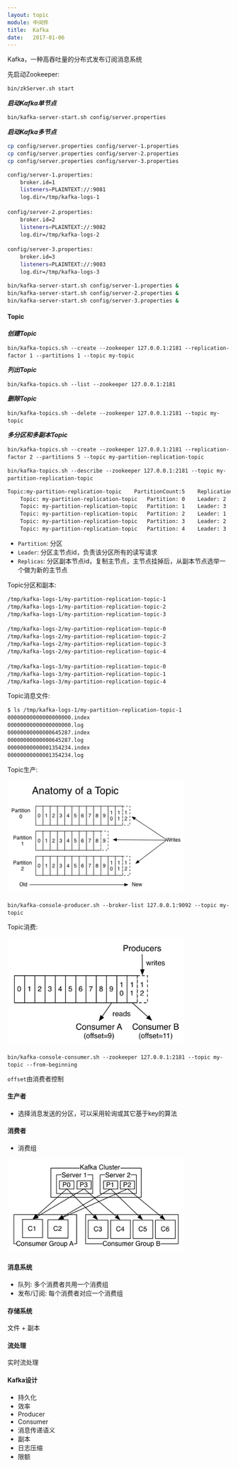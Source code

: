 ```yaml
---
layout: topic
module: 中间件
title:  Kafka
date:   2017-01-06
---
```


Kafka，一种高吞吐量的分布式发布订阅消息系统

先启动Zookeeper:

```bash
bin/zkServer.sh start
```

***启动Kafka单节点***

```bash
bin/kafka-server-start.sh config/server.properties
```

***启动Kafka多节点***

```bash
cp config/server.properties config/server-1.properties
cp config/server.properties config/server-2.properties
cp config/server.properties config/server-3.properties
```

```bash
config/server-1.properties:
    broker.id=1
    listeners=PLAINTEXT://:9081
    log.dir=/tmp/kafka-logs-1

config/server-2.properties:
    broker.id=2
    listeners=PLAINTEXT://:9082
    log.dir=/tmp/kafka-logs-2

config/server-3.properties:
    broker.id=3
    listeners=PLAINTEXT://:9083
    log.dir=/tmp/kafka-logs-3
```

```bash
bin/kafka-server-start.sh config/server-1.properties &
bin/kafka-server-start.sh config/server-2.properties &
bin/kafka-server-start.sh config/server-3.properties &
```

#### Topic

***创建Topic***

`bin/kafka-topics.sh --create --zookeeper 127.0.0.1:2181 --replication-factor 1 --partitions 1 --topic my-topic`

***列出Topic***

`bin/kafka-topics.sh --list --zookeeper 127.0.0.1:2181`

***删除Topic***

`bin/kafka-topics.sh --delete --zookeeper 127.0.0.1:2181 --topic my-topic`

***多分区和多副本Topic***

`bin/kafka-topics.sh --create --zookeeper 127.0.0.1:2181 --replication-factor 2 --partitions 5 --topic my-partition-replication-topic`

`bin/kafka-topics.sh --describe --zookeeper 127.0.0.1:2181 --topic my-partition-replication-topic`

```bash
Topic:my-partition-replication-topic	PartitionCount:5	ReplicationFactor:2	Configs:
	Topic: my-partition-replication-topic	Partition: 0	Leader: 2	Replicas: 2,3	Isr: 2,3
	Topic: my-partition-replication-topic	Partition: 1	Leader: 3	Replicas: 3,1	Isr: 3,1
	Topic: my-partition-replication-topic	Partition: 2	Leader: 1	Replicas: 1,2	Isr: 1,2
	Topic: my-partition-replication-topic	Partition: 3	Leader: 2	Replicas: 2,1	Isr: 2,1
	Topic: my-partition-replication-topic	Partition: 4	Leader: 3	Replicas: 3,2	Isr: 3,2
```

* `Partition`: 分区
* `Leader`: 分区主节点id，负责该分区所有的读写请求
* `Replicas`: 分区副本节点id，复制主节点，主节点挂掉后，从副本节点选举一个做为新的主节点

Topic分区和副本:

```bash
/tmp/kafka-logs-1/my-partition-replication-topic-1
/tmp/kafka-logs-1/my-partition-replication-topic-2
/tmp/kafka-logs-1/my-partition-replication-topic-3

/tmp/kafka-logs-2/my-partition-replication-topic-0
/tmp/kafka-logs-2/my-partition-replication-topic-2
/tmp/kafka-logs-2/my-partition-replication-topic-3
/tmp/kafka-logs-2/my-partition-replication-topic-4

/tmp/kafka-logs-3/my-partition-replication-topic-0
/tmp/kafka-logs-3/my-partition-replication-topic-1
/tmp/kafka-logs-3/my-partition-replication-topic-4
```

Topic消息文件:

```bash
$ ls /tmp/kafka-logs-1/my-partition-replication-topic-1
00000000000000000000.index
00000000000000000000.log
00000000000000645287.index
00000000000000645287.log
00000000000001354234.index
00000000000001354234.log
```

Topic生产:

<img src="/images/topic/middleware/kafka/topic_log.png" style="width: 400px" title="Topic生产" />

`bin/kafka-console-producer.sh --broker-list 127.0.0.1:9092 --topic my-topic`

Topic消费:

<img src="/images/topic/middleware/kafka/topic_consumer.png" style="width: 400px" title="Topic消费" />

`bin/kafka-console-consumer.sh --zookeeper 127.0.0.1:2181 --topic my-topic --from-beginning`

`offset`由消费者控制

#### 生产者

* 选择消息发送的分区，可以采用轮询或其它基于key的算法

#### 消费者

* 消费组

<img src="/images/topic/middleware/kafka/consumer-groups.png" style="width: 400px" title="消费组" />

#### 消息系统

* 队列: 多个消费者共用一个消费组
* 发布/订阅: 每个消费者对应一个消费组

#### 存储系统

文件 + 副本

#### 流处理

实时流处理

#### Kafka设计

* 持久化
* 效率
* Producer
* Consumer
* 消息传递语义
* 副本
* 日志压缩
* 限额
